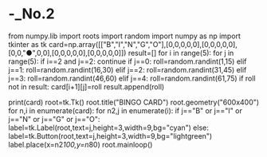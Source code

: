 # -_No.2
from numpy.lib import roots
import random
import numpy as np
import tkinter as tk
card=np.array([["B","I","N","G","O"],[0,0,0,0,0],[0,0,0,0,0],[0,0,"●",0,0],[0,0,0,0,0],[0,0,0,0,0]])
result=[]
for i in range(5):
  for j in range(5):
    if i==2 and j==2:
      continue
    if j==0:
      roll=random.randint(1,15)
    elif j==1:
      roll=random.randint(16,30)
    elif j==2:
      roll=random.randint(31,45)
    elif j==3:
      roll=random.randint(46,60)
    elif j==4:
      roll=random.randint(61,75)
    if roll not in result:
      card[i+1][j]=roll
      result.append(roll)

print(card)
root=tk.Tk()
root.title("BINGO CARD")
root.geometry("600x400")
for n,i in enumerate(card):
  for n2,j in enumerate(i):
    if j=="B" or j=="I" or j=="N" or j=="G" or j=="O":
      label=tk.Label(root,text=j,height=3,width=9,bg="cyan")
    else:
      label=tk.Button(root,text=j,height=3,width=9,bg="lightgreen")
    label.place(x=n2*100,y=n*80)
root.mainloop()